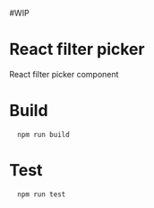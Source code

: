 #WIP
# React filter picker

React filter picker component

# Build

```
  npm run build
```

# Test

```
  npm run test
```
